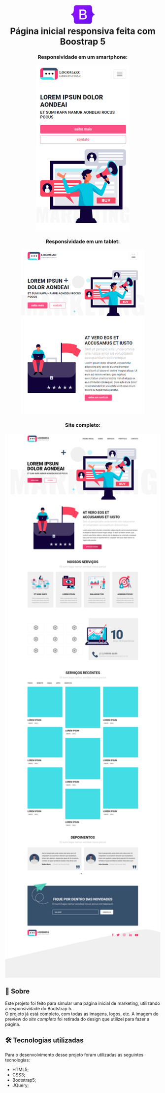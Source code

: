 <h1 align="center">
<img src="https://github.com/ipedromotta/BOOTSTRAP5-WEBSITE/blob/main/assets/preview/logo.png" width="75"><br>Página inicial responsiva feita com Boostrap 5
</h1>
<h3 align="center">Responsividade em um smartphone:</h3>
<p align="center">
<img src="https://github.com/ipedromotta/BOOTSTRAP5-WEBSITE/blob/main/assets/preview/phone-preview.png" width="300"><br>
</p>
<h3 align="center">Responsividade em um tablet:</h3>
<p align="center">
<img src="https://github.com/ipedromotta/BOOTSTRAP5-WEBSITE/blob/main/assets/preview/tablet-preview.png" width="400">
</p>
<h3 align="center">Site completo:</h3>
<p align="center">
<img src="https://github.com/ipedromotta/BOOTSTRAP5-WEBSITE/blob/main/assets/preview/full-preview.png" width="700">
</p>

## :page_facing_up: Sobre #

Este projeto foi feito para simular uma pagina inicial de marketing, utilizando a responsividade do Bootstrap 5.<br>
O projeto já está completo, com todas as imagens, logos, etc. A imagem do preview do <i>site completo</i> foi retirada do design que utilizei para fazer a página.<a href="https://www.youtube.com/watch?v=ItwUZ4fK6hQ"></a>

## 🛠️ Tecnologias utilizadas #

Para o desenvolvimento desse projeto foram utilizadas as seguintes tecnologias:

* HTML5;
* CSS3;
* Bootstrap5;
* JQuery;
